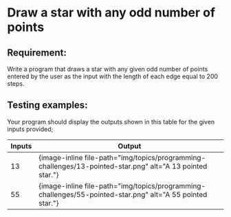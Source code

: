 # Draw a star with any odd number of points

## Requirement:

Write a program that draws a star with any given odd number of points entered by the user as the input with the length of each edge equal to 200 steps.

## Testing examples:

Your program should display the outputs shown in this table for the given inputs provided;

| Inputs     | Output                                                                           |
| ---------- | -------------------------------------------------------------------------------- |
| 13         | {image-inline file-path="img/topics/programming-challenges/13-pointed-star.png" alt="A 13 pointed star."} |
| 55         | {image-inline file-path="img/topics/programming-challenges/55-pointed-star.png" alt="A 55 pointed star."} |
